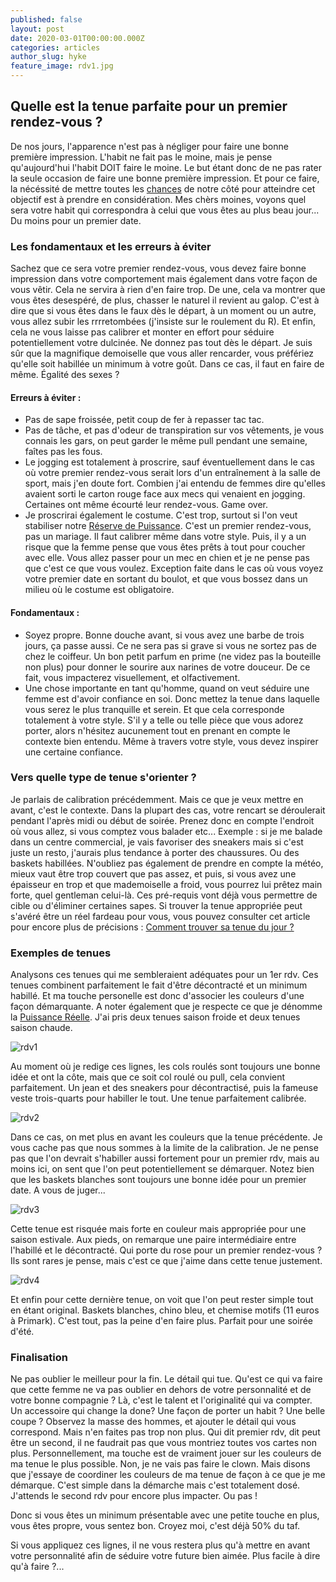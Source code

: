 ```yaml
---
published: false
layout: post
date: 2020-03-01T00:00:00.000Z
categories: articles
author_slug: hyke
feature_image: rdv1.jpg
---
```

## Quelle est la tenue parfaite pour un premier rendez-vous ?

De nos jours, l'apparence n'est pas à négliger pour faire une bonne première impression. L'habit ne fait pas le moine, mais je pense qu'aujourd'hui l'habit DOIT faire le moine. Le but étant donc de ne pas rater la seule occasion de faire une bonne première impression. Et pour ce faire, la nécéssité de mettre toutes les [chances](http://crevardstyle.com/La-Chance-Selon-Hyke) de notre côté pour atteindre cet objectif est à prendre en considération. Mes chèrs moines, voyons quel sera votre habit qui correspondra à celui que vous êtes au plus beau jour... Du moins pour un premier date.

### Les fondamentaux et les erreurs à éviter

Sachez que ce sera votre premier rendez-vous, vous devez faire bonne impression dans votre comportement mais également dans votre façon de vous vêtir. Cela ne servira à rien d'en faire trop. De une, cela va montrer que vous êtes desespéré, de plus, chasser le naturel il revient au galop. C'est à dire que si vous êtes dans le faux dès le départ, à un moment ou un autre, vous allez subir les rrrretombées (j'insiste sur le roulement du R). Et enfin, cela ne vous laisse pas calibrer et monter en effort pour séduire potentiellement votre dulcinée. Ne donnez pas tout dès le départ.
Je suis sûr que la magnifique demoiselle que vous aller rencarder, vous préfériez qu'elle soit habillée un minimum à votre goût. Dans ce cas, il faut en faire de même. Égalité des sexes ? 

#### Erreurs à éviter : 

- Pas de sape froissée, petit coup de fer à repasser tac tac.
- Pas de tâche, et pas d'odeur de transpiration sur vos vêtements, je vous connais les gars, on peut garder le même pull pendant une semaine, faîtes pas les fous.
- Le jogging est totalement à proscrire, sauf éventuellement dans le cas où votre premier rendez-vous serait lors d'un entraînement à la salle de sport, mais j'en doute fort. Combien j'ai entendu de femmes dire qu'elles avaient sorti le carton rouge face aux mecs qui venaient en jogging. Certaines ont même écourté leur rendez-vous. Game over.
- Je proscrirai également le costume. C'est trop, surtout si l'on veut stabiliser notre [Réserve de Puissance](https://www.crevardstyle.com/La-R%C3%A9serve-de-Puissance-du-Style). C'est un premier rendez-vous, pas un mariage. Il faut calibrer même dans votre style. Puis, il y a un risque que la femme pense que vous êtes prêts à tout pour coucher avec elle. Vous allez passer pour un mec en chien et je ne pense pas que c'est ce que vous voulez. Exception faite dans le cas où vous voyez votre premier date en sortant du boulot, et que vous bossez dans un milieu où le costume est obligatoire.

#### Fondamentaux : 

- Soyez propre. Bonne douche avant, si vous avez une barbe de trois jours, ça passe aussi. Ce ne sera pas si grave si vous ne sortez pas de chez le coiffeur. Un bon petit parfum en prime (ne videz pas la bouteille non plus) pour donner le sourire aux narines de votre douceur. De ce fait, vous impacterez visuellement, et olfactivement. 
- Une chose importante en tant qu'homme, quand on veut séduire une femme est d'avoir confiance en soi. Donc mettez la tenue dans laquelle vous serez le plus tranquille et serein. Et que cela corresponde totalement à votre style. S'il y a telle ou telle pièce que vous adorez porter, alors n'hésitez aucunement tout en prenant en compte le contexte bien entendu. Même à travers votre style, vous devez inspirer une certaine confiance.

### Vers quelle type de tenue s'orienter ?

Je parlais de calibration précédemment. Mais ce que je veux mettre en avant, c'est le contexte. Dans la plupart des cas, votre rencart se déroulerait pendant l'après midi ou début de soirée. Prenez donc en compte l'endroit où vous allez, si vous comptez vous balader etc... 
Exemple : si je me balade dans un centre commercial, je vais favoriser des sneakers mais si c'est juste un resto, j'aurais plus tendance à porter des chaussures. Ou des baskets habillées.
N'oubliez pas également de prendre en compte la météo, mieux vaut être trop couvert que pas assez, et puis, si vous avez une épaisseur en trop et que mademoiselle a froid, vous pourrez lui prêtez main forte, quel gentleman celui-là.
Ces pré-requis vont déjà vous permettre de cible ou d'éliminer certaines sapes.
Si trouver la tenue appropriée peut s'avéré être un réel fardeau pour vous, vous pouvez consulter cet article pour encore plus de précisions : [Comment trouver sa tenue du jour ?](http://www.crevardstyle.com/Comment-trouver-sa-tenue-du-jour)

### Exemples de tenues

Analysons ces tenues qui me sembleraient adéquates pour un 1er rdv. Ces tenues combinent parfaitement le fait d'être décontracté et un minimum habillé. Et ma touche personelle est donc d'associer les couleurs d'une façon démarquante. A noter également que je respecte ce que je dénomme la [Puissance Réelle](http://www.crevardstyle.com/La-Puissance-du-Style). J'ai pris deux tenues saison froide et deux tenues saison chaude.

![rdv1]({{site.url}}/{{site.baseurl}}img/rdv1.jpg)

Au moment où je redige ces lignes, les cols roulés sont toujours une bonne idée et ont la côte, mais que ce soit col roulé ou pull, cela convient parfaitement. Un jean et des sneakers pour décontractisé, puis la fameuse veste trois-quarts pour habiller le tout. Une tenue parfaitement calibrée.

![rdv2]({{site.url}}/{{site.baseurl}}img/rdv2.jpg)

Dans ce cas, on met plus en avant les couleurs que la tenue précédente. Je vous cache pas que nous sommes à la limite de la calibration. Je ne pense pas que l'on devrait s'habiller aussi fortement pour un premier rdv, mais au moins ici, on sent que l'on peut potentiellement se démarquer. Notez bien que les baskets blanches sont toujours une bonne idée pour un premier date. A vous de juger...

![rdv3]({{site.url}}/{{site.baseurl}}img/rdv3.jpg)

Cette tenue est risquée mais forte en couleur mais appropriée pour une saison estivale. Aux pieds, on remarque une paire intermédiaire entre l'habillé et le décontracté. Qui porte du rose pour un premier rendez-vous ? Ils sont rares je pense, mais c'est ce que j'aime dans cette tenue justement.

![rdv4]({{site.url}}/{{site.baseurl}}img/rdv4.jpg)

Et enfin pour cette dernière tenue, on voit que l'on peut rester simple tout en étant original. Baskets blanches, chino bleu, et chemise motifs (11 euros à Primark). C'est tout, pas la peine d'en faire plus. Parfait pour une soirée d'été.

### Finalisation

Ne pas oublier le meilleur pour la fin. Le détail qui tue. Qu'est ce qui va faire que cette femme ne va pas oublier en dehors de votre personnalité et de votre bonne compagnie ? Là, c'est le talent et l'originalité qui va compter. Un accessoire qui change la done? Une façon de porter un habit ? Une belle coupe ? Observez la masse des hommes, et ajouter le détail qui vous correspond. Mais n'en faites pas trop non plus. Qui dit premier rdv, dit peut être un second, il ne faudrait pas que vous montriez toutes vos cartes non plus. 
Personnellement, ma touche est de vraiment jouer sur les couleurs de ma tenue le plus possible. Non, je ne vais pas faire le clown. Mais disons que j'essaye de coordiner les couleurs de ma tenue de façon à ce que je me démarque. C'est simple dans la démarche mais c'est totalement dosé. J'attends le second rdv pour encore plus impacter. Ou pas !

Donc si vous êtes un minimum présentable avec une petite touche en plus, vous êtes propre, vous sentez bon. Croyez moi, c'est déjà 50% du taf. 

Si vous appliquez ces lignes, il ne vous restera plus qu'à mettre en avant votre personnalité afin de séduire votre future bien aimée. Plus facile à dire qu'à faire ?...
